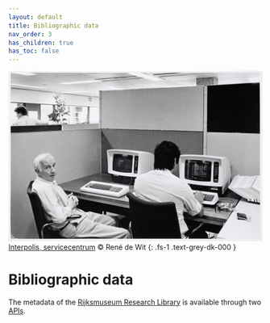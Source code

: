 ```yaml
---
layout: default
title: Bibliographic data
nav_order: 3
has_children: true
has_toc: false
---
```


![](../assets/img/NG-1986-5-32.jpg)
[Interpolis, servicecentrum](http://hdl.handle.net/10934/RM0001.COLLECT.346989) © René de Wit
{: .fs-1 .text-grey-dk-000 }

# Bibliographic data
The metadata of the [Rijksmuseum Research Library](https://library.rijksmuseum.nl) is available through two [APIs](./api).

